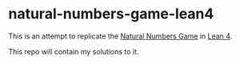 # natural-numbers-game-lean4
This is an attempt to replicate the [Natural Numbers Game](https://www.ma.imperial.ac.uk/~buzzard/xena/natural_number_game/) in [Lean 4](https://github.com/leanprover/lean4).

This repo will contain my solutions to it.
